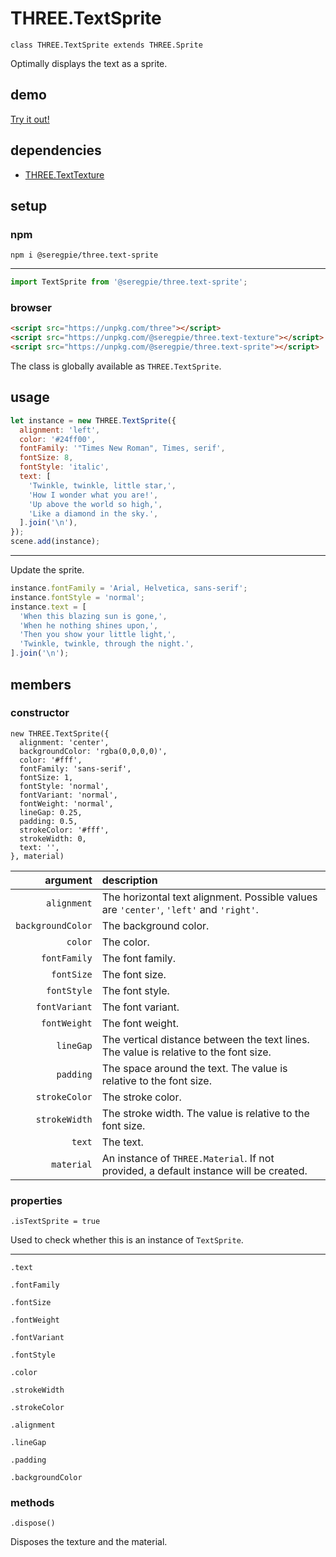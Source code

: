 # THREE.TextSprite

`class THREE.TextSprite extends THREE.Sprite`

Optimally displays the text as a sprite.

## demo

[Try it out!](https://seregpie.github.io/aframe-text-sprite/)

## dependencies

- [THREE.TextTexture](https://github.com/SeregPie/THREE.TextTexture)

## setup

### npm

```shell
npm i @seregpie/three.text-sprite
```

---

```javascript
import TextSprite from '@seregpie/three.text-sprite';
```

### browser

```html
<script src="https://unpkg.com/three"></script>
<script src="https://unpkg.com/@seregpie/three.text-texture"></script>
<script src="https://unpkg.com/@seregpie/three.text-sprite"></script>
```

The class is globally available as `THREE.TextSprite`.

## usage

```javascript
let instance = new THREE.TextSprite({
  alignment: 'left',
  color: '#24ff00',
  fontFamily: '"Times New Roman", Times, serif',
  fontSize: 8,
  fontStyle: 'italic',
  text: [
    'Twinkle, twinkle, little star,',
    'How I wonder what you are!',
    'Up above the world so high,',
    'Like a diamond in the sky.',
  ].join('\n'),
});
scene.add(instance);
```

---

Update the sprite.

```javascript
instance.fontFamily = 'Arial, Helvetica, sans-serif';
instance.fontStyle = 'normal';
instance.text = [
  'When this blazing sun is gone,',
  'When he nothing shines upon,',
  'Then you show your little light,',
  'Twinkle, twinkle, through the night.',
].join('\n');
```

## members

### constructor

```
new THREE.TextSprite({
  alignment: 'center',
  backgroundColor: 'rgba(0,0,0,0)',
  color: '#fff',
  fontFamily: 'sans-serif',
  fontSize: 1,
  fontStyle: 'normal',
  fontVariant: 'normal',
  fontWeight: 'normal',
  lineGap: 0.25,
  padding: 0.5,
  strokeColor: '#fff',
  strokeWidth: 0,
  text: '',
}, material)
```

| argument | description |
| ---: | :--- |
| `alignment` | The horizontal text alignment. Possible values are `'center'`, `'left'` and `'right'`. |
| `backgroundColor` | The background color. |
| `color` | The color. |
| `fontFamily` | The font family. |
| `fontSize` | The font size. |
| `fontStyle` | The font style. |
| `fontVariant` | The font variant. |
| `fontWeight` | The font weight. |
| `lineGap` | The vertical distance between the text lines. The value is relative to the font size. |
| `padding` | The space around the text. The value is relative to the font size. |
| `strokeColor` | The stroke color. |
| `strokeWidth` | The stroke width. The value is relative to the font size. |
| `text` | The text. |
| `material` | An instance of `THREE.Material`. If not provided, a default instance will be created. |

### properties

`.isTextSprite = true`

Used to check whether this is an instance of `TextSprite`.

---

`.text`

`.fontFamily`

`.fontSize`

`.fontWeight`

`.fontVariant`

`.fontStyle`

`.color`

`.strokeWidth`

`.strokeColor`

`.alignment`

`.lineGap`

`.padding`

`.backgroundColor`

### methods

`.dispose()`

Disposes the texture and the material.
